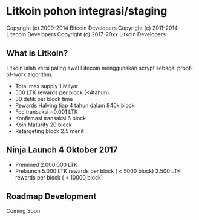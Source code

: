 Litkoin pohon integrasi/staging
================================

Copyright (c) 2009-2014 Bitcoin Developers
Copyright (c) 2011-2014 Litecoin Developers
Copyright (c) 2017-20xx Litkoin Developers

What is Litkoin?
----------------

Litkoin ialah versi paling awal Litecoin menggunakan scrypt sebagai proof-of-work algorithm.
 - Total max supply 1 Milyar
 - 500 LTK rewards per block (<4tahun)
 - 30 detik per block time
 - Rewards Halving tiap 4 tahun dalam 840k block
 - Fee transaksi  ~0.001 LTK
 - Konfirmasi transaksi 6 block
 - Koin Maturity 20 block
 - Retargeting block 2.5 menit


Ninja Launch 4 Oktober 2017
-------

- Premined  2.000.000 LTK
- Prelaunch 5.000     LTK rewards per block ( < 5000 block)
            2.500    LTK rewards per block ( < 10000 block)

			
Roadmap Development
-------------------

Coming Soon






